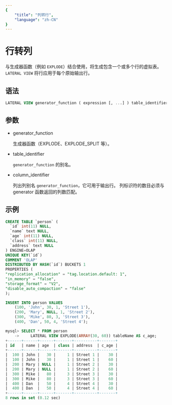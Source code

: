 ```yaml
---
{
    "title": "列转行",
    "language": "zh-CN"
}
---
```


<!-- 
Licensed to the Apache Software Foundation (ASF) under one
or more contributor license agreements.  See the NOTICE file
distributed with this work for additional information
regarding copyright ownership.  The ASF licenses this file
to you under the Apache License, Version 2.0 (the
"License"); you may not use this file except in compliance
with the License.  You may obtain a copy of the License at

  http://www.apache.org/licenses/LICENSE-2.0

Unless required by applicable law or agreed to in writing,
software distributed under the License is distributed on an
"AS IS" BASIS, WITHOUT WARRANTIES OR CONDITIONS OF ANY
KIND, either express or implied.  See the License for the
specific language governing permissions and limitations
under the License.
-->

# 行转列

与生成器函数（例如 `EXPLODE`）结合使用，将生成包含一个或多个行的虚拟表。 `LATERAL VIEW` 将行应用于每个原始输出行。

## 语法

```sql
LATERAL VIEW generator_function ( expression [, ...] ) table_identifier AS column_identifier [, ...]
```

## 参数

- generator_function

  生成器函数（EXPLODE、EXPLODE_SPLIT 等）。

- table_identifier

  `generator_function` 的别名。

- column_identifier

  列出列别名 `generator_function`，它可用于输出行。 列标识符的数目必须与 generator 函数返回的列数匹配。

## 示例

```sql
CREATE TABLE `person` (
  `id` int(11) NULL,
  `name` text NULL,
  `age` int(11) NULL,
  `class` int(11) NULL,
  `address` text NULL
) ENGINE=OLAP
UNIQUE KEY(`id`)
COMMENT 'OLAP'
DISTRIBUTED BY HASH(`id`) BUCKETS 1
PROPERTIES (
"replication_allocation" = "tag.location.default: 1",
"in_memory" = "false",
"storage_format" = "V2",
"disable_auto_compaction" = "false"
);

INSERT INTO person VALUES
    (100, 'John', 30, 1, 'Street 1'),
    (200, 'Mary', NULL, 1, 'Street 2'),
    (300, 'Mike', 80, 3, 'Street 3'),
    (400, 'Dan', 50, 4, 'Street 4');

mysql> SELECT * FROM person
    ->     LATERAL VIEW EXPLODE(ARRAY(30, 60)) tableName AS c_age;
+------+------+------+-------+----------+-------+
| id   | name | age  | class | address  | c_age |
+------+------+------+-------+----------+-------+
|  100 | John |   30 |     1 | Street 1 |    30 |
|  100 | John |   30 |     1 | Street 1 |    60 |
|  200 | Mary | NULL |     1 | Street 2 |    30 |
|  200 | Mary | NULL |     1 | Street 2 |    60 |
|  300 | Mike |   80 |     3 | Street 3 |    30 |
|  300 | Mike |   80 |     3 | Street 3 |    60 |
|  400 | Dan  |   50 |     4 | Street 4 |    30 |
|  400 | Dan  |   50 |     4 | Street 4 |    60 |
+------+------+------+-------+----------+-------+
8 rows in set (0.12 sec)

```

